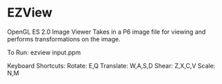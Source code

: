 # EZView
OpenGL ES 2.0 Image Viewer
Takes in a P6 image file for viewing and performs transformations on the image.

To Run: ezview input.ppm

Keyboard Shortcuts:
Rotate: E,Q
Translate: W,A,S,D
Shear: Z,X,C,V
Scale: N,M
